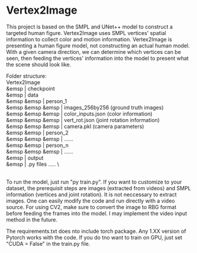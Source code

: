 # Vertex2Image
 
This project is based on the SMPL and UNet++ model to construct a targeted human figure. Vertex2Image uses SMPL vertices' spatial information to collect color and motion information. Vertex2Image is presenting a human figure model, not constructing an actual human model. With a given camera direction, we can determine which vertices can be seen, then feeding the vertices' information into the model to present what the scene should look like.

Folder structure: \
Vertex2Image \
    &emsp | checkpoint \
    &emsp | data \
        &emsp &emsp | person_1 \
        &emsp &emsp &emsp | images_256by256   (ground truth images) \
        &emsp &emsp &emsp | color_inputs.json (color information) \
        &emsp &emsp &emsp | vert_rot.json     (joint rotation information) \
        &emsp &emsp &emsp | camera.pkl        (camera parameters) \
        &emsp &emsp | person_2 \
        &emsp &emsp &emsp | ...... \
        &emsp &emsp | person_n \
        &emsp &emsp &emsp | ...... \
    &emsp | output \
    &emsp | .py files ..... \

\
To run the model, just run "py train.py". If you want to customize to your dataset, the prerequisit steps are images (extracted from videos) and SMPL information (vertices and joint rotation). It is not neccessary to extract images. One can easily modify the code and run directly with a video source. For using CV2, make sure to convert the image to RBG format before feeding the frames into the model. I may implement the video input method in the future.

The requirements.txt does nto include torch package. Any 1.XX version of Pytorch works with the code. If you do tno want to train on GPU, just set "CUDA = False" in the train.py file.